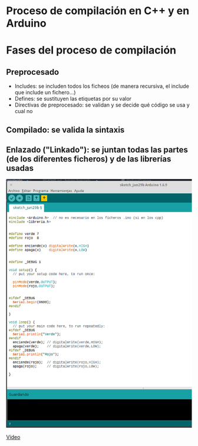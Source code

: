 # Proceso de compilación en C++ y en Arduino


# Fases del proceso de compilación

## Preprocesado
* Includes: se includen todos los ficheos (de manera recursiva, el include  que include un fichero...)
* Defines: se sustituyen las etiquetas por su valor
* Directivas de preprocesado: se validan y se decide qué código se usa y cual no

## Compilado: se valida la sintaxis
## Enlazado ("Linkado"): se juntan todas las partes (de los diferentes ficheros) y de las librerías usadas

![1](../imagenes/ProcesoCompilacion.png)

[Vídeo](https://youtu.be/ODG07Y9SIHc)
